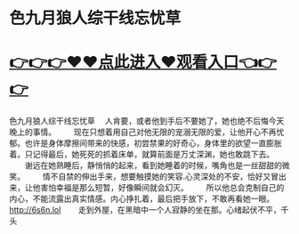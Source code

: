 # 色九月狼人综干线忘忧草

# <a href="https://github.com/zuoyes/rugu/issues/1">👉👉👉♥♥点此进入♥观看入口👈👉👉</a>

色九月狼人综干线忘忧草
　人肯要，或者他到手后不要她了，她也绝不后悔今天晚上的事情。
　　现在只想着用自己对他无限的宠溺无限的爱，让他开心不再忧郁。也许是身体摩擦间带来的快感，初尝禁果的好奇心，身体里的欲望一直膨胀着。只记得最后，她死死的抓着床单，就算前面是万丈深渊，她也敢跳下去。
　　谢远在她熟睡后，静悄悄的起来，看到她睡着的时候，嘴角也是一丝甜甜的微笑。
　　情不自禁的伸出手来，想要触摸她的笑容.心灵深处的不安，恰好又冒出来，让他害怕幸福是那么短暂，好像瞬间就会幻灭。
　　所以他总会克制自己的内心，不能流露出真实情感。内心挣扎着，最后把手放下，不敢再看她一眼。
  http://6s6n.lol
　　走到外屋，在黑暗中一个人寂静的坐在那。心绪起伏不平，千头
